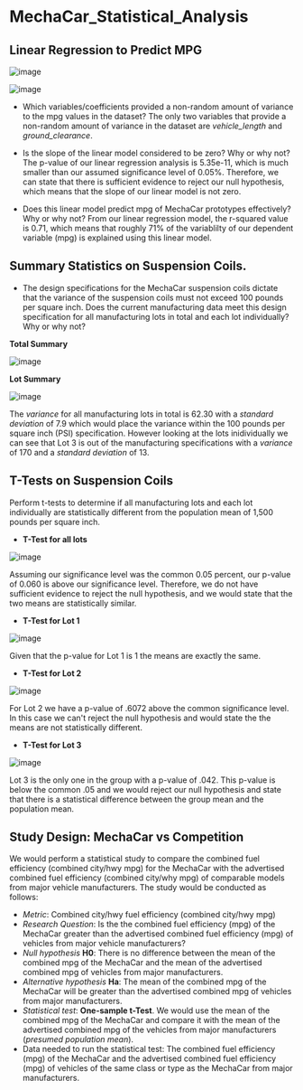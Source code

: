 # MechaCar_Statistical_Analysis

## Linear Regression to Predict MPG

![image](https://user-images.githubusercontent.com/104289098/184464331-e163e72e-4dcd-4527-aedd-ae9a7a5a7db7.png)

![image](https://user-images.githubusercontent.com/104289098/184464362-5ee5828b-b1ec-425c-bac5-0eb36de3fcce.png)

- Which variables/coefficients provided a non-random amount of variance to the mpg values in the dataset?
The only two variables that provide a non-random amount of variance in the dataset are *vehicle_length* and *ground_clearance*.

- Is the slope of the linear model considered to be zero? Why or why not?
The p-value of our linear regression analysis is 5.35e-11, which is much smaller than our assumed significance level of 0.05%. Therefore, we can state that there is sufficient evidence to reject our null hypothesis, which means that the slope of our linear model is not zero.

- Does this linear model predict mpg of MechaCar prototypes effectively? Why or why not?
From our linear regression model, the r-squared value is 0.71, which means that roughly 71% of the variablilty of our dependent variable (mpg) is explained using this linear model. 

## Summary Statistics on Suspension Coils.
- The design specifications for the MechaCar suspension coils dictate that the variance of the suspension coils must not exceed 100 pounds per square inch. Does the current manufacturing data meet this design specification for all manufacturing lots in total and each lot individually? Why or why not?

**Total Summary**

![image](https://user-images.githubusercontent.com/104289098/184507147-1940f296-9500-42d3-bc70-a1cbc5eaac93.png)

**Lot Summary**

![image](https://user-images.githubusercontent.com/104289098/184507170-38036e95-bae7-4610-8536-843f4fa7d0a4.png)

 The *variance* for all manufacturing lots in total is 62.30 with a *standard deviation* of 7.9 which would place the variance within the 100 pounds per square inch (PSI) specification. However looking at the lots inidividually we can see that Lot 3 is out of the manufacturing specifications  with a *variance* of 170 and a *standard deviation* of 13. 

## T-Tests on Suspension Coils
Perform t-tests to determine if all manufacturing lots and each lot individually are statistically different from the population mean of 1,500 pounds per square inch.

- **T-Test for all lots**

![image](https://user-images.githubusercontent.com/104289098/184518393-cfae6727-99a2-44de-81e1-f06a085fc961.png)

Assuming our significance level was the common 0.05 percent, our p-value of 0.060 is above our significance level. Therefore, we do not have sufficient evidence to reject the null hypothesis, and we would state that the two means are statistically similar.

- **T-Test for Lot 1**

![image](https://user-images.githubusercontent.com/104289098/184518414-33bdd764-e18c-4245-a7c7-4d51e7882950.png)

Given that the p-value for Lot 1 is 1 the means are exactly the same.

- **T-Test for Lot 2**

![image](https://user-images.githubusercontent.com/104289098/184518421-7cb6afd1-f095-4e0c-b5ff-36e37ddd8a4f.png)

For Lot 2 we have a p-value of .6072 above the common significance level. In this case we can't reject the null hypothesis and would state the the means are not statistically different.

- **T-Test for Lot 3**

![image](https://user-images.githubusercontent.com/104289098/184518427-f9088c90-887a-49ef-a683-f555d57109c0.png)

Lot 3 is the only one in the group with a p-value of .042. This p-value is below the common .05 and we would reject our null hypothesis and state that there is a statistical difference between the group mean and the population mean.

## Study Design: MechaCar vs Competition
We would perform a statistical study to compare the combined fuel efficiency (combined city/hwy mpg) for the MechaCar with the advertised combined fuel efficiency (combined city/why mpg) of  comparable models from major vehicle manufacturers. The study would be conducted as follows:
- *Metric*: Combined city/hwy fuel efficiency (combined city/hwy mpg) 
- *Research Question*: Is the the combined fuel efficiency (mpg) of the MechaCar greater than the advertised combined fuel efficiency (mpg) of vehicles from major vehicle manufacturers?
- *Null hypothesis* **H0**: There is no difference between the mean of the combined mpg of the MechaCar and the mean of the advertised combined mpg of vehicles from major manufacturers.
- *Alternative hypothesis* **Ha**: The mean of the combined mpg of the MechaCar will be greater than the advertised combined mpg of vehicles from major manufacturers.
- *Statistical test*: **One-sample t-Test**. We would use the mean of the  combined mpg of the MechaCar and compare it with the mean of the  advertised combined mpg of the vehicles from major manufacturers (*presumed population mean*). 
- Data needed to run the statistical test: The combined fuel efficiency (mpg) of the MechaCar and the advertised combined fuel efficiency (mpg) of vehicles of the same class or type as the MechaCar from major manufacturers.

